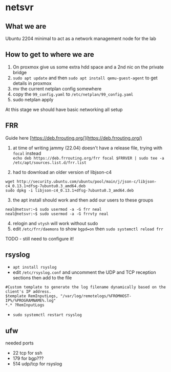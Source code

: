 # netsvr

## What we are

Ubuntu 2204 minimal to act as a network management node for the lab

## How to get to where we are

1. On proxmox give us some extra hdd space and a 2nd nic on the private bridge
2. `sudo apt update` and then `sudo apt install qemu-guest-agent` to get details in proxmox
3. mv the current netplan config somewhere 
4. copy the `99_config.yaml` to `/etc/netplan/99_config.yaml`
5. sudo netplan apply

At this stage we should have basic networking all setup

## FRR

Guide here [https://deb.frrouting.org/](https://deb.frrouting.org/)  

1. at time of writing jammy (22.04) doesn't have a release file, trying with `focal` instead  
`echo deb https://deb.frrouting.org/frr focal $FRRVER | sudo tee -a /etc/apt/sources.list.d/frr.list`

2. had to download an older version of libjson-c4  
```
wget http://security.ubuntu.com/ubuntu/pool/main/j/json-c/libjson-c4_0.13.1+dfsg-7ubuntu0.3_amd64.deb
sudo dpkg -i libjson-c4_0.13.1+dfsg-7ubuntu0.3_amd64.deb
```
3. the apt install should work and then add our users to these groups

```
neal@netsvr:~$ sudo usermod -a -G frr neal
neal@netsvr:~$ sudo usermod -a -G frrvty neal
```
4. relogin and `vtysh` will work without sudo
5. edit `/etc/frr/daemons` to show `bgpd=on` then `sudo systemctl reload frr`

TODO - still need to configure it!

## rsyslog

- `apt install rsyslog`
- edit `/etc/rsyslog.conf` and uncomment the UDP and TCP reception sections
then add to the file  
```
#Custom template to generate the log filename dynamically based on the client's IP address.
$template RemInputLogs, "/var/log/remotelogs/%FROMHOST-IP%/%PROGRAMNAME%.log"
*.* ?RemInputLogs
```
- `sudo systemctl restart rsyslog`
## ufw

needed ports
- 22 tcp for ssh
- 179 for bgp???
- 514 udp/tcp for rsyslog
